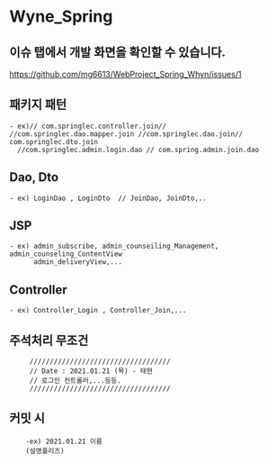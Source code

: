 # Wyne_Spring

## 이슈 탭에서 개발 화면을 확인할 수 있습니다.
https://github.com/mg6613/WebProject_Spring_Whyn/issues/1

## 패키지 패턴

    - ex)// com.springlec.controller.join//  //com.springlec.dao.mapper.join //com.springlec.dao.join//     com.springlec.dto.join
      //com.springlec.admin.login.dao // com.spring.admin.join.dao                  

## Dao, Dto
    - ex) LoginDao , LoginDto  // JoinDao, JoinDto,..


## JSP
    - ex) admin_subscribe, admin_counseiling_Management, admin_counseling_ContentView
          admin_deliveryView,...


## Controller
    - ex) Controller_Login , Controller_Join,...


## 주석처리 무조건  

         ///////////////////////////////////
         // Date : 2021.01.21 (목) - 태현 
         // 로그인 컨트롤러,...등등. 
         ///////////////////////////////////

## 커밋 시
        -ex) 2021.01.21 이름 
        (설명플리즈)

